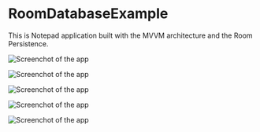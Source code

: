 # RoomDatabaseExample
This is Notepad application built with the MVVM architecture and the Room Persistence.

![Screenchot of the app](https://github.com/alexeluro/NotePad/blob/4f0fd0c9ba823036ee7c710d4b73558913c895f1/WhatsApp%20Image%202020-01-03%20at%205.20.07%20AM.jpeg)

![Screenchot of the app](https://github.com/alexeluro/NotePad/blob/4f0fd0c9ba823036ee7c710d4b73558913c895f1/WhatsApp%20Image%202020-01-03%20at%205.20.07%20AM%20(1).jpeg)

![Screenchot of the app](https://github.com/alexeluro/NotePad/blob/4f0fd0c9ba823036ee7c710d4b73558913c895f1/WhatsApp%20Image%202020-01-03%20at%205.20.06%20AM.jpeg)

![Screenchot of the app](https://github.com/alexeluro/NotePad/blob/4f0fd0c9ba823036ee7c710d4b73558913c895f1/WhatsApp%20Image%202020-01-03%20at%205.20.06%20AM%20(2).jpeg)

![Screenchot of the app](https://github.com/alexeluro/NotePad/blob/4f0fd0c9ba823036ee7c710d4b73558913c895f1/WhatsApp%20Image%202020-01-03%20at%205.20.06%20AM%20(1).jpeg)

